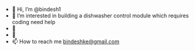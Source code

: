 - 👋 Hi, I’m @bindesh1
- 👀 I’m interested in building a dishwasher control module which requires coding need help
- 🌱 
- 💞️
- 📫 How to reach me bindeshke@gmail.com

<!---
bindesh1/bindesh1 is a ✨ special ✨ repository because its `README.md` (this file) appears on your GitHub profile.
You can click the Preview link to take a look at your changes.
--->
